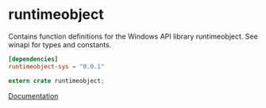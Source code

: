 # runtimeobject #
Contains function definitions for the Windows API library runtimeobject. See winapi for types and constants.

```toml
[dependencies]
runtimeobject-sys = "0.0.1"
```

```rust
extern crate runtimeobject;
```

[Documentation](https://retep998.github.io/doc/winapi/runtimeobject/)
